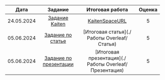 | Дата | Задание | Итоговая работа | Оценка |
| :---: | :---: | :---: | :---: |
| 24.05.2024 | [Задание Kaiten](./Задания/Задание_Kaiten) | [KaitenSpaceURL](./Хранилище/KaitenSpaceURL) | 5 |
| 05.06.2024 | [Задание по статье](./Задания/Задание_по_статье) | [Итоговая статья](./Работы Overleaf/Статья) | 5 |
| 05.06.2024 | [Задание по презентации](./Задания/Задание_по_презентации) | [Итоговая презентация](./Работы Overleaf/Презентация) | 5 |
